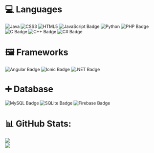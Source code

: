 # 💻 Languages
![Java](https://img.shields.io/badge/java-%23ED8B00.svg?style=for-the-badge&logo=java&logoColor=white) ![CSS3](https://img.shields.io/badge/css3-%231572B6.svg?style=for-the-badge&logo=css3&logoColor=white) ![HTML5](https://img.shields.io/badge/html5-%23E34F26.svg?style=for-the-badge&logo=html5&logoColor=white) ![JavaScript Badge](https://img.shields.io/badge/JavaScript-F7DF1E?logo=javascript&logoColor=000&style=for-the-badge) ![Python](https://img.shields.io/badge/python-3670A0?style=for-the-badge&logo=python&logoColor=ffdd54) ![PHP Badge](https://img.shields.io/badge/PHP-777BB4?logo=php&logoColor=fff&style=for-the-badge) ![C Badge](https://img.shields.io/badge/C-A8B9CC?logo=c&logoColor=fff&style=for-the-badge) ![C++ Badge](https://img.shields.io/badge/C%2B%2B-00599C?logo=cplusplus&logoColor=fff&style=for-the-badge) ![C# Badge](https://img.shields.io/badge/C%23-512BD4?logo=csharp&logoColor=fff&style=for-the-badge)

# 🖼️ Frameworks
![Angular Badge](https://img.shields.io/badge/Angular-0F0F11?logo=angular&logoColor=fff&style=for-the-badge) ![Ionic Badge](https://img.shields.io/badge/Ionic-3880FF?logo=ionic&logoColor=fff&style=for-the-badge) ![.NET Badge](https://img.shields.io/badge/.NET-512BD4?logo=dotnet&logoColor=fff&style=for-the-badge)

# ➕ Database
![MySQL Badge](https://img.shields.io/badge/MySQL-4479A1?logo=mysql&logoColor=fff&style=for-the-badge) ![SQLite Badge](https://img.shields.io/badge/SQLite-003B57?logo=sqlite&logoColor=fff&style=for-the-badge) ![Firebase Badge](https://img.shields.io/badge/Firebase-FFCA28?logo=firebase&logoColor=000&style=for-the-badge)

# 📊 GitHub Stats:
![](https://github-readme-streak-stats.herokuapp.com/?user=mcdonaghmichael&theme=midnight-purple&hide_border=false)<br/>
![](https://github-readme-stats.vercel.app/api/top-langs/?username=mcdonaghmichael&theme=midnight-purple&hide_border=false&include_all_commits=false&count_private=false&layout=compact)
